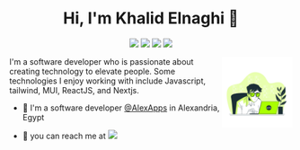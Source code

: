 
<h1 align="center">Hi, I'm Khalid Elnaghi 👋</h1>
<p align="center">
    <a href="https://twitter.com/khalidelnaghii"><img src="https://img.shields.io/badge/twitter-%231FA1F1?style=flat&logo=twitter&logoColor=white"/></a>
    <a href="https://www.linkedin.com/in/khaidelnaghi/"><img src="https://img.shields.io/badge/linkedin-%230177B5?style=flat&logo=linkedin&logoColor=white"/></a>
    <a href="https://web.facebook.com/khalidelnaghi/" target="_blank"><img src="https://img.shields.io/badge/facebook-%23E4415F?style=flat&logo=facebook&color=white&logoColor=blue&labelColor=white"/></a>
    <a href="https://www.instagram.com/khalidelnaghi"><img src="https://img.shields.io/badge/instagram-%23E4415F?style=flat&logo=instagram&logoColor=white"/></a>
  </p>
  
<img src="https://github.com/KhalidElnaghi/KhalidElnaghi/blob/main/image.png" align="right" width="25%" height="25%" borderRadius="50px" />

I'm a software developer who is passionate about creating technology to elevate people. Some technologies I enjoy working with include Javascript, tailwind, MUI, ReactJS, and Nextjs.

- 🔭 I'm a software developer [@AlexApps](https://www.linkedin.com/company/alexandria-for-programming/?originalSubdomain=eg) in Alexandria, Egypt
  
- 💬 you can reach me at  <a href="mailto:khalidelnaghii@gmail.com"><img src="https://img.shields.io/badge/gmail-fff?style=flat&logo=gmail"/></a>

